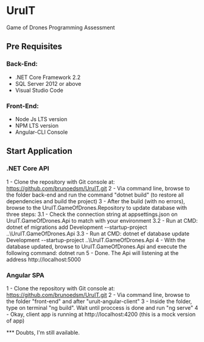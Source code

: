 # UruIT
Game of Drones Programming Assessment

## Pre Requisites
### Back-End:
- .NET Core Framework 2.2
- SQL Server 2012 or above
- Visual Studio Code

### Front-End:
- Node Js LTS version
- NPM LTS version
- Angular-CLI Console

## Start Application

### .NET Core API
1 - Clone the repository with Git console at: https://github.com/brunoedsm/UruIT.git
2 - Via command line, browse to the folder back-end and run the command "dotnet build" (to restore all dependencies and build the project)
3 - After the build (with no errors), browse to the UruIT.GameOfDrones.Repository to update database with three steps:
3.1 - Check the connection string at appsettings.json on UruIT.GameOfDrones.Api to match with your environment
3.2 - Run at CMD: dotnet ef migrations add Development --startup-project ..\UruIT.GameOfDrones.Api
3.3 - Run at CMD: dotnet ef database update Development --startup-project ..\UruIT.GameOfDrones.Api
4 - With the database updated, browse to UruIT.GameOfDrones.Api and execute the following command: dotnet run
5 - Done. The Api will listening at the address http://localhost:5000

### Angular SPA
1 - Clone the repository with Git console at: https://github.com/brunoedsm/UruIT.git
2 - Via command line, browse to the folder "front-end" and after "uruit-angular-client"
3 - Inside the folder, type on terminal "ng build". Wait until proccess is done and run "ng serve"
4 - Okay, client app is running at http://localhost:4200 (this is a mock version of app)

*** Doubts, I'm still available.
